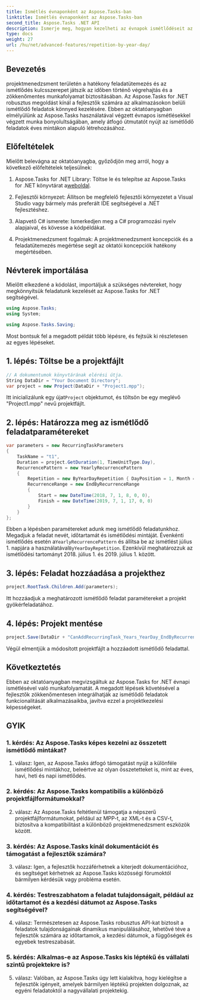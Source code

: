 ```yaml
---
title: Ismétlés évnaponként az Aspose.Tasks-ban
linktitle: Ismétlés évnaponként az Aspose.Tasks-ban
second_title: Aspose.Tasks .NET API
description: Ismerje meg, hogyan kezelheti az évnapok ismétlődéseit az Aspose.Tasks for .NET-ben az ismétlődő feladatok hatékony kezelésének egyszerűsítése érdekében.
type: docs
weight: 27
url: /hu/net/advanced-features/repetition-by-year-day/
---
```

## Bevezetés

projektmenedzsment területén a hatékony feladatütemezés és az ismétlődés kulcsszerepet játszik az időben történő végrehajtás és a zökkenőmentes munkafolyamat biztosításában. Az Aspose.Tasks for .NET robusztus megoldást kínál a fejlesztők számára az alkalmazásokon belüli ismétlődő feladatok könnyed kezelésére. Ebben az oktatóanyagban elmélyülünk az Aspose.Tasks használatával végzett évnapos ismétlésekkel végzett munka bonyolultságában, amely átfogó útmutatót nyújt az ismétlődő feladatok éves mintákon alapuló létrehozásához.

## Előfeltételek

Mielőtt belevágna az oktatóanyagba, győződjön meg arról, hogy a következő előfeltételek teljesülnek:

1.  Aspose.Tasks for .NET Library: Töltse le és telepítse az Aspose.Tasks for .NET könyvtárat a[weboldal](https://releases.aspose.com/tasks/net/).
   
2. Fejlesztői környezet: Állítson be megfelelő fejlesztői környezetet a Visual Studio vagy bármely más preferált IDE segítségével a .NET fejlesztéshez.

3. Alapvető C# ismerete: Ismerkedjen meg a C# programozási nyelv alapjaival, és kövesse a kódpéldákat.

4. Projektmenedzsment fogalmak: A projektmenedzsment koncepciók és a feladatütemezés megértése segít az oktatói koncepciók hatékony megértésében.

## Névterek importálása

Mielőtt elkezdené a kódolást, importáljuk a szükséges névtereket, hogy megkönnyítsük feladatunk kezelését az Aspose.Tasks for .NET segítségével.

```csharp
using Aspose.Tasks;
using System;

using Aspose.Tasks.Saving;

```

Most bontsuk fel a megadott példát több lépésre, és fejtsük ki részletesen az egyes lépéseket.

## 1. lépés: Töltse be a projektfájlt

```csharp
// A dokumentumok könyvtárának elérési útja.
String DataDir = "Your Document Directory";
var project = new Project(DataDir + "Project1.mpp");
```

 Itt inicializálunk egy újat`Project` objektumot, és töltsön be egy meglévő "Project1.mpp" nevű projektfájlt.

## 2. lépés: Határozza meg az ismétlődő feladatparamétereket

```csharp
var parameters = new RecurringTaskParameters
{
    TaskName = "t1",
    Duration = project.GetDuration(1, TimeUnitType.Day),
    RecurrencePattern = new YearlyRecurrencePattern
    {
        Repetition = new ByYearDayRepetition { DayPosition = 1, Month = Month.July },
        RecurrenceRange = new EndByRecurrenceRange
        {
            Start = new DateTime(2018, 7, 1, 8, 0, 0),
            Finish = new DateTime(2019, 7, 1, 17, 0, 0)
        }
    }
};
```

 Ebben a lépésben paramétereket adunk meg ismétlődő feladatunkhoz. Megadjuk a feladat nevét, időtartamát és ismétlődési mintáját. Évenkénti ismétlődés esetén a`YearlyRecurrencePattern` és állítsa be az ismétlést július 1. napjára a használatával`ByYearDayRepetition`. Ezenkívül meghatározzuk az ismétlődési tartományt 2018. július 1. és 2019. július 1. között.

## 3. lépés: Feladat hozzáadása a projekthez

```csharp
project.RootTask.Children.Add(parameters);
```

Itt hozzáadjuk a meghatározott ismétlődő feladat paramétereket a projekt gyökérfeladatához.

## 4. lépés: Projekt mentése

```csharp
project.Save(DataDir + "CanAddRecurringTask_Years_YearDay_EndByRecurrenceRange_Test.mpp", SaveFileFormat.Mpp);
```

Végül elmentjük a módosított projektfájlt a hozzáadott ismétlődő feladattal.

## Következtetés

Ebben az oktatóanyagban megvizsgáltuk az Aspose.Tasks for .NET évnapi ismétlésével való munkafolyamatát. A megadott lépések követésével a fejlesztők zökkenőmentesen integrálhatják az ismétlődő feladatok funkcionalitását alkalmazásaikba, javítva ezzel a projektkezelési képességeket.

## GYIK

### 1. kérdés: Az Aspose.Tasks képes kezelni az összetett ismétlődő mintákat?

1. válasz: Igen, az Aspose.Tasks átfogó támogatást nyújt a különféle ismétlődési mintákhoz, beleértve az olyan összetetteket is, mint az éves, havi, heti és napi ismétlődés.

### 2. kérdés: Az Aspose.Tasks kompatibilis a különböző projektfájlformátumokkal?

2. válasz: Az Aspose.Tasks feltétlenül támogatja a népszerű projektfájlformátumokat, például az MPP-t, az XML-t és a CSV-t, biztosítva a kompatibilitást a különböző projektmenedzsment eszközök között.

### 3. kérdés: Az Aspose.Tasks kínál dokumentációt és támogatást a fejlesztők számára?

3. válasz: Igen, a fejlesztők hozzáférhetnek a kiterjedt dokumentációhoz, és segítséget kérhetnek az Aspose.Tasks közösségi fórumoktól bármilyen kérdésük vagy probléma esetén.

### 4. kérdés: Testreszabhatom a feladat tulajdonságait, például az időtartamot és a kezdési dátumot az Aspose.Tasks segítségével?

4. válasz: Természetesen az Aspose.Tasks robusztus API-kat biztosít a feladatok tulajdonságainak dinamikus manipulálásához, lehetővé téve a fejlesztők számára az időtartamok, a kezdési dátumok, a függőségek és egyebek testreszabását.

### 5. kérdés: Alkalmas-e az Aspose.Tasks kis léptékű és vállalati szintű projektekre is?

5. válasz: Valóban, az Aspose.Tasks úgy lett kialakítva, hogy kielégítse a fejlesztők igényeit, amelyek bármilyen léptékű projekten dolgoznak, az egyéni feladatoktól a nagyvállalati projektekig.